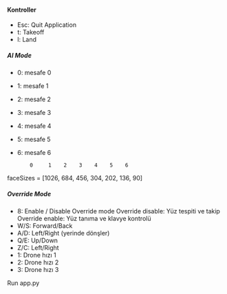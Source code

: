 ﻿
#### Kontroller
- Esc: Quit Application
- t: Takeoff
- l: Land

##### AI Mode

- 0: mesafe 0
- 1: mesafe 1
- 2: mesafe 2
- 3: mesafe 3
- 4: mesafe 4
- 5: mesafe 5
- 6: mesafe 6

	      0     1    2    3    4    5    6
faceSizes = [1026, 684, 456, 304, 202, 136, 90]

##### Override Mode
- 8:	Enable / Disable Override mode
		Override disable: Yüz tespiti ve takip
		Override enable: Yüz tanıma ve klavye kontrolü
- W/S: 	Forward/Back
- A/D: 	Left/Right (yerinde dönşler)
- Q/E: 	Up/Down
- Z/C: 	Left/Right
- 1: 	Drone hızı 1
- 2: 	Drone hızı 2
- 3: 	Drone hızı 3


Run app.py